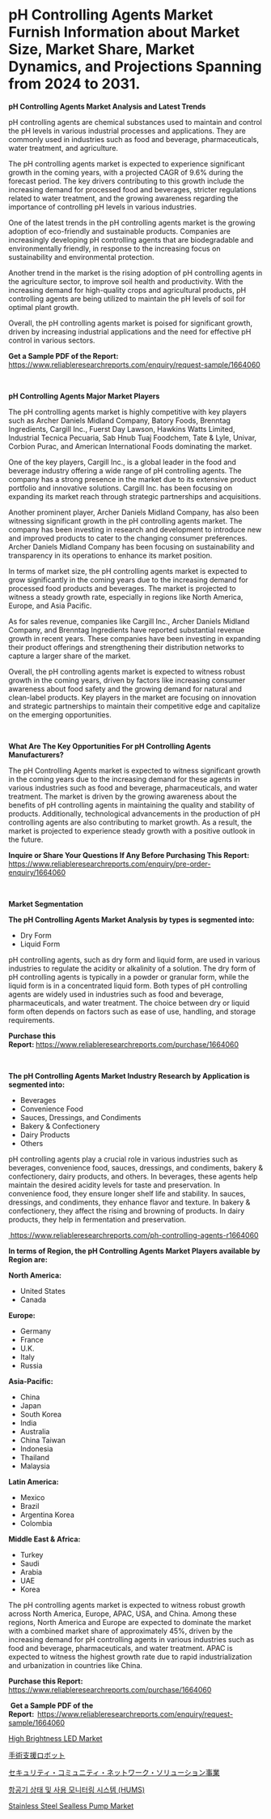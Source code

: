 <p><h1>pH Controlling Agents Market Furnish Information about Market Size, Market Share, Market Dynamics, and Projections Spanning from 2024 to 2031.</h1></p><p><strong>pH Controlling Agents Market Analysis and Latest Trends</strong></p>
<p><p>pH controlling agents are chemical substances used to maintain and control the pH levels in various industrial processes and applications. They are commonly used in industries such as food and beverage, pharmaceuticals, water treatment, and agriculture.</p><p>The pH controlling agents market is expected to experience significant growth in the coming years, with a projected CAGR of 9.6% during the forecast period. The key drivers contributing to this growth include the increasing demand for processed food and beverages, stricter regulations related to water treatment, and the growing awareness regarding the importance of controlling pH levels in various industries.</p><p>One of the latest trends in the pH controlling agents market is the growing adoption of eco-friendly and sustainable products. Companies are increasingly developing pH controlling agents that are biodegradable and environmentally friendly, in response to the increasing focus on sustainability and environmental protection.</p><p>Another trend in the market is the rising adoption of pH controlling agents in the agriculture sector, to improve soil health and productivity. With the increasing demand for high-quality crops and agricultural products, pH controlling agents are being utilized to maintain the pH levels of soil for optimal plant growth.</p><p>Overall, the pH controlling agents market is poised for significant growth, driven by increasing industrial applications and the need for effective pH control in various sectors.</p></p>
<p><strong>Get a Sample PDF of the Report:&nbsp;</strong> <a href="https://www.reliableresearchreports.com/enquiry/request-sample/1664060">https://www.reliableresearchreports.com/enquiry/request-sample/1664060</a></p>
<p>&nbsp;</p>
<p><strong>pH Controlling Agents Major Market Players</strong></p>
<p><p>The pH controlling agents market is highly competitive with key players such as Archer Daniels Midland Company, Batory Foods, Brenntag Ingredients, Cargill Inc., Fuerst Day Lawson, Hawkins Watts Limited, Industrial Tecnica Pecuaria, Sab Hnub Tuaj Foodchem, Tate & Lyle, Univar, Corbion Purac, and American International Foods dominating the market.</p><p>One of the key players, Cargill Inc., is a global leader in the food and beverage industry offering a wide range of pH controlling agents. The company has a strong presence in the market due to its extensive product portfolio and innovative solutions. Cargill Inc. has been focusing on expanding its market reach through strategic partnerships and acquisitions.</p><p>Another prominent player, Archer Daniels Midland Company, has also been witnessing significant growth in the pH controlling agents market. The company has been investing in research and development to introduce new and improved products to cater to the changing consumer preferences. Archer Daniels Midland Company has been focusing on sustainability and transparency in its operations to enhance its market position.</p><p>In terms of market size, the pH controlling agents market is expected to grow significantly in the coming years due to the increasing demand for processed food products and beverages. The market is projected to witness a steady growth rate, especially in regions like North America, Europe, and Asia Pacific.</p><p>As for sales revenue, companies like Cargill Inc., Archer Daniels Midland Company, and Brenntag Ingredients have reported substantial revenue growth in recent years. These companies have been investing in expanding their product offerings and strengthening their distribution networks to capture a larger share of the market.</p><p>Overall, the pH controlling agents market is expected to witness robust growth in the coming years, driven by factors like increasing consumer awareness about food safety and the growing demand for natural and clean-label products. Key players in the market are focusing on innovation and strategic partnerships to maintain their competitive edge and capitalize on the emerging opportunities.</p></p>
<p>&nbsp;</p>
<p><strong>What Are The Key Opportunities For pH Controlling Agents Manufacturers?</strong></p>
<p><p>The pH Controlling Agents market is expected to witness significant growth in the coming years due to the increasing demand for these agents in various industries such as food and beverage, pharmaceuticals, and water treatment. The market is driven by the growing awareness about the benefits of pH controlling agents in maintaining the quality and stability of products. Additionally, technological advancements in the production of pH controlling agents are also contributing to market growth. As a result, the market is projected to experience steady growth with a positive outlook in the future.</p></p>
<p><strong>Inquire or Share Your Questions If Any Before Purchasing This Report:</strong> <a href="https://www.reliableresearchreports.com/enquiry/pre-order-enquiry/1664060">https://www.reliableresearchreports.com/enquiry/pre-order-enquiry/1664060</a></p>
<p>&nbsp;</p>
<p><strong>Market Segmentation</strong></p>
<p><strong>The pH Controlling Agents Market Analysis by types is segmented into:</strong></p>
<p><ul><li>Dry Form</li><li>Liquid Form</li></ul></p>
<p><p>pH controlling agents, such as dry form and liquid form, are used in various industries to regulate the acidity or alkalinity of a solution. The dry form of pH controlling agents is typically in a powder or granular form, while the liquid form is in a concentrated liquid form. Both types of pH controlling agents are widely used in industries such as food and beverage, pharmaceuticals, and water treatment. The choice between dry or liquid form often depends on factors such as ease of use, handling, and storage requirements.</p></p>
<p><strong>Purchase this Report:&nbsp;</strong><a href="https://www.reliableresearchreports.com/purchase/1664060">https://www.reliableresearchreports.com/purchase/1664060</a></p>
<p>&nbsp;</p>
<p><strong>The pH Controlling Agents Market Industry Research by Application is segmented into:</strong></p>
<p><ul><li>Beverages</li><li>Convenience Food</li><li>Sauces, Dressings, and Condiments</li><li>Bakery & Confectionery</li><li>Dairy Products</li><li>Others</li></ul></p>
<p><p>pH controlling agents play a crucial role in various industries such as beverages, convenience food, sauces, dressings, and condiments, bakery & confectionery, dairy products, and others. In beverages, these agents help maintain the desired acidity levels for taste and preservation. In convenience food, they ensure longer shelf life and stability. In sauces, dressings, and condiments, they enhance flavor and texture. In bakery & confectionery, they affect the rising and browning of products. In dairy products, they help in fermentation and preservation.</p></p>
<p><a href="https://www.reliableresearchreports.com/ph-controlling-agents-r1664060">&nbsp;https://www.reliableresearchreports.com/ph-controlling-agents-r1664060</a></p>
<p><strong>In terms of Region, the pH Controlling Agents Market Players available by Region are:</strong></p>
<p>
    <p> <strong> North America: </strong>
        <ul>
            <li>United States</li>
            <li>Canada</li>
        </ul>
        </p> 
    <p> <strong> Europe: </strong>
        <ul>
            <li>Germany</li>
            <li>France</li>
            <li>U.K.</li>
            <li>Italy</li>
            <li>Russia</li>
        </ul>
        </p> 
    <p> <strong> Asia-Pacific: </strong>
        <ul>
            <li>China</li>
            <li>Japan</li>
            <li>South Korea</li>
            <li>India</li>
            <li>Australia</li>
            <li>China Taiwan</li>
            <li>Indonesia</li>
            <li>Thailand</li>
            <li>Malaysia</li>
        </ul>
        </p> 
    <p> <strong> Latin America: </strong>
        <ul>
            <li>Mexico</li>
            <li>Brazil</li>
            <li>Argentina Korea</li>
            <li>Colombia</li>
        </ul>
        </p> 
    <p> <strong> Middle East & Africa: </strong>
        <ul>
            <li>Turkey</li>
            <li>Saudi</li>
            <li>Arabia</li>
            <li>UAE</li>
            <li>Korea</li>
        </ul>
    </p>
    </p>
<p><p>The pH controlling agents market is expected to witness robust growth across North America, Europe, APAC, USA, and China. Among these regions, North America and Europe are expected to dominate the market with a combined market share of approximately 45%, driven by the increasing demand for pH controlling agents in various industries such as food and beverage, pharmaceuticals, and water treatment. APAC is expected to witness the highest growth rate due to rapid industrialization and urbanization in countries like China.</p></p>
<p><strong>Purchase this Report: </strong><a href="https://www.reliableresearchreports.com/purchase/1664060">https://www.reliableresearchreports.com/purchase/1664060</a></p>
<p>&nbsp;<strong>Get a Sample PDF of the Report:&nbsp;&nbsp;</strong><a href="https://www.reliableresearchreports.com/enquiry/request-sample/1664060">https://www.reliableresearchreports.com/enquiry/request-sample/1664060</a></p>
<p><strong></strong></p>
<p><p><a href="https://issuu.com/reportprime-2/docs/high-brightness-led-market-size-203_9b53c74ba55710">High Brightness LED Market</a></p><p><a href="https://github.com/GregorioOKeefe2023/Market-Research-Report-List-1/blob/main/265868296567.md">手術支援ロボット</a></p><p><a href="https://github.com/AylinBeier/Market-Research-Report-List-1/blob/main/218464396566.md">セキュリティ・コミュニティ・ネットワーク・ソリューション事業</a></p><p><a href="https://medium.com/@moulafa/%EB%B9%84%ED%96%89%EA%B8%B0-%EA%B1%B4%EA%B0%95-%EB%B0%8F-%EC%82%AC%EC%9A%A9-%EB%AA%A8%EB%8B%88%ED%84%B0%EB%A7%81-%EC%8B%9C%EC%8A%A4%ED%85%9C-hums-%EC%8B%9C%EC%9E%A5-%EB%B6%84%EC%84%9D-%EA%B8%80%EB%A1%9C%EB%B2%8C-%EC%82%B0%EC%97%85-%EC%A0%84%EB%A7%9D-%EB%B0%8F-%EC%98%88%EC%B8%A1-2024%EB%85%84%EB%B6%80%ED%84%B0-2031%EB%85%84%EA%B9%8C%EC%A7%80-5864600ee559">항공기 상태 및 사용 모니터링 시스템 (HUMS)</a></p><p><a href="https://github.com/jodemen/Market-Research-Report-List-2/blob/main/stainless-steel-sealless-pump-market.md">Stainless Steel Sealless Pump Market</a></p></p>